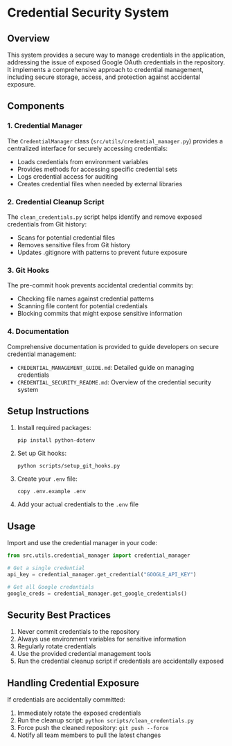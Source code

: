 # Credential Security System

## Overview

This system provides a secure way to manage credentials in the application, addressing the issue of exposed Google OAuth credentials in the repository. It implements a comprehensive approach to credential management, including secure storage, access, and protection against accidental exposure.

## Components

### 1. Credential Manager

The `CredentialManager` class (`src/utils/credential_manager.py`) provides a centralized interface for securely accessing credentials:

- Loads credentials from environment variables
- Provides methods for accessing specific credential sets
- Logs credential access for auditing
- Creates credential files when needed by external libraries

### 2. Credential Cleanup Script

The `clean_credentials.py` script helps identify and remove exposed credentials from Git history:

- Scans for potential credential files
- Removes sensitive files from Git history
- Updates .gitignore with patterns to prevent future exposure

### 3. Git Hooks

The pre-commit hook prevents accidental credential commits by:

- Checking file names against credential patterns
- Scanning file content for potential credentials
- Blocking commits that might expose sensitive information

### 4. Documentation

Comprehensive documentation is provided to guide developers on secure credential management:

- `CREDENTIAL_MANAGEMENT_GUIDE.md`: Detailed guide on managing credentials
- `CREDENTIAL_SECURITY_README.md`: Overview of the credential security system

## Setup Instructions

1. Install required packages:

   ```
   pip install python-dotenv
   ```

2. Set up Git hooks:

   ```
   python scripts/setup_git_hooks.py
   ```

3. Create your `.env` file:

   ```
   copy .env.example .env
   ```

4. Add your actual credentials to the `.env` file

## Usage

Import and use the credential manager in your code:

```python
from src.utils.credential_manager import credential_manager

# Get a single credential
api_key = credential_manager.get_credential("GOOGLE_API_KEY")

# Get all Google credentials
google_creds = credential_manager.get_google_credentials()
```

## Security Best Practices

1. Never commit credentials to the repository
2. Always use environment variables for sensitive information
3. Regularly rotate credentials
4. Use the provided credential management tools
5. Run the credential cleanup script if credentials are accidentally exposed

## Handling Credential Exposure

If credentials are accidentally committed:

1. Immediately rotate the exposed credentials
2. Run the cleanup script: `python scripts/clean_credentials.py`
3. Force push the cleaned repository: `git push --force`
4. Notify all team members to pull the latest changes
